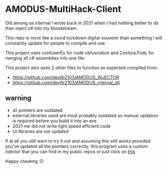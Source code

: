 # AMODUS-MultiHack-Client

Old among us internal I wrote back in 2021 when I had nothing better to do than inject c# into my bloodstream.

This repo is more like a covid lockdown digital souvenir than something i will constantly update for people to compile and use.

This project uses confuserEx for code obfuscation and Costura.Fody for merging all c# assemblies into one file.

This project also uses 2 other files to function as expected compiled from:
  - https://github.com/devilb2103/AMODUS_INJECTOR
  - https://github.com/devilb2103/AMODUS_internal_dll

## warning
  - all pointers are outdated
  - external libraries used are most probably outdated so manual updation is required before you build it into an exe
  - 2021 me did not write light speed efficient code
  - UI libraries are not updated

If at all you still want to try it out and assuming this still works provided you've updated all the pointers correctly, this program uses a custom injector that you can find in my public repos or just click on [this](https://github.com/devilb2103/AMODUS_INJECTOR)

Happy cheating :D
